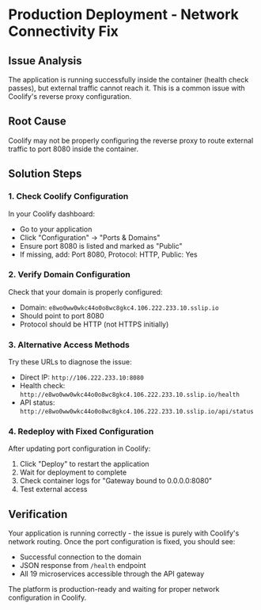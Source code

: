 # Production Deployment - Network Connectivity Fix

## Issue Analysis
The application is running successfully inside the container (health check passes), but external traffic cannot reach it. This is a common issue with Coolify's reverse proxy configuration.

## Root Cause  
Coolify may not be properly configuring the reverse proxy to route external traffic to port 8080 inside the container.

## Solution Steps

### 1. Check Coolify Configuration
In your Coolify dashboard:
- Go to your application
- Click "Configuration" → "Ports & Domains"
- Ensure port 8080 is listed and marked as "Public"
- If missing, add: Port 8080, Protocol: HTTP, Public: Yes

### 2. Verify Domain Configuration
Check that your domain is properly configured:
- Domain: `e8wo0ww0wkc44o0o8wc8gkc4.106.222.233.10.sslip.io`
- Should point to port 8080
- Protocol should be HTTP (not HTTPS initially)

### 3. Alternative Access Methods
Try these URLs to diagnose the issue:
- Direct IP: `http://106.222.233.10:8080`
- Health check: `http://e8wo0ww0wkc44o0o8wc8gkc4.106.222.233.10.sslip.io/health`
- API status: `http://e8wo0ww0wkc44o0o8wc8gkc4.106.222.233.10.sslip.io/api/status`

### 4. Redeploy with Fixed Configuration
After updating port configuration in Coolify:
1. Click "Deploy" to restart the application
2. Wait for deployment to complete
3. Check container logs for "Gateway bound to 0.0.0.0:8080"
4. Test external access

## Verification
Your application is running correctly - the issue is purely with Coolify's network routing. Once the port configuration is fixed, you should see:
- Successful connection to the domain
- JSON response from `/health` endpoint
- All 19 microservices accessible through the API gateway

The platform is production-ready and waiting for proper network configuration in Coolify.